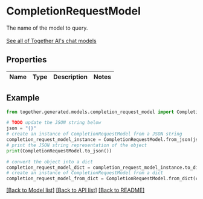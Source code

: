 # CompletionRequestModel

The name of the model to query.<br> <br> [See all of Together AI's chat models](https://docs.together.ai/docs/serverless-models#chat-models)

## Properties

Name | Type | Description | Notes
------------ | ------------- | ------------- | -------------

## Example

```python
from together.generated.models.completion_request_model import CompletionRequestModel

# TODO update the JSON string below
json = "{}"
# create an instance of CompletionRequestModel from a JSON string
completion_request_model_instance = CompletionRequestModel.from_json(json)
# print the JSON string representation of the object
print(CompletionRequestModel.to_json())

# convert the object into a dict
completion_request_model_dict = completion_request_model_instance.to_dict()
# create an instance of CompletionRequestModel from a dict
completion_request_model_from_dict = CompletionRequestModel.from_dict(completion_request_model_dict)
```
[[Back to Model list]](../README.md#documentation-for-models) [[Back to API list]](../README.md#documentation-for-api-endpoints) [[Back to README]](../README.md)

